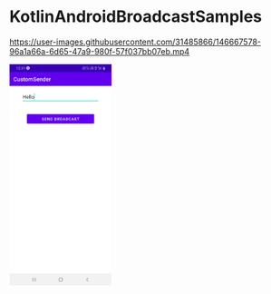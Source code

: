 # KotlinAndroidBroadcastSamples



https://user-images.githubusercontent.com/31485866/146667578-96a1a66a-6d65-47a9-980f-57f037bb07eb.mp4


> 

<img src="screenshots/image1.jpeg" width=180/>
